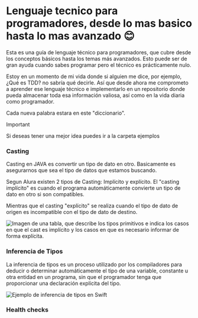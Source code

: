 # Lenguaje tecnico para programadores, desde lo mas basico hasta lo mas avanzado 😊

Esta es una guía de lenguaje técnico para programadores, que cubre desde los conceptos básicos hasta los temas más avanzados. Esto puede ser de gran ayuda cuando sabes programar pero el técnico es prácticamente nulo.

Estoy en un momento de mi vida donde si alguien me dice, por ejemplo, ¿Qué es TDD? no sabría qué decirle. Así que desde ahora me comprometo a aprender ese lenguaje técnico e implementarlo en un repositorio donde pueda almacenar toda esa información valiosa, así como en la vida diaria como programador.

Cada nueva palabra estara en este "diccionario".

> [!IMPORTANT]
> Si deseas tener una mejor idea puedes ir a la carpeta ejemplos

### Casting

Casting en JAVA es convertir un tipo de dato en otro. Basicamente es asegurarnos que sea el tipo de datos que estamos buscando.

Segun Alura existen 2 tipos de Casting: Implícito y explícito. El "casting implícito" es cuando el programa automáticamente convierte un tipo de dato en otro si son compatibles.

Mientras que el casting "explícito" se realiza cuando el tipo de dato de origen es incompatible con el tipo de dato de destino.

![Imagen de una tabla, que describe los tipos primitivos e indica los casos en que el cast es implícito y  los casos en que es necesario informar de forma explícita.](https://cdn3.gnarususercontent.com.br/2023-java/psm-img1.png)

### Inferencia de Tipos

La inferencia de tipos es un proceso utilizado por los compiladores para deducir o determinar automáticamente el tipo de una variable, constante u otra entidad en un programa, sin que el programador tenga que proporcionar una declaración explícita del tipo.

![Ejemplo de inferencia de tipos en Swift](https://www.lafactoriaapple.com/img/ciencias-de-la-computacion/inferencia-de-tipos-01.jpg)

### Health checks
